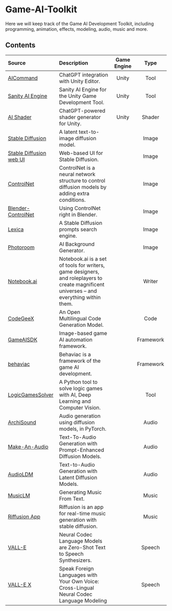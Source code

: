 # Game-AI-Toolkit

Here we will keep track of the Game AI Development Toolkit, including programming, animation, effects, modeling, audio, music and more.

## Contents

| Source                                                             | Description                                                                                                                               | Game Engine |   Type   |
| :----------------------------------------------------------------- | :---------------------------------------------------------------------------------------------------------------------------------------- | :---------: | :-------: |
| [AICommand](https://github.com/keijiro/AICommand)                     | ChatGPT integration with Unity Editor.                                                                                                    |    Unity    |   Tool   |
| [Sanity AI Engine](https://github.com/tosos/SanityEngine)             | Sanity AI Engine for the Unity Game Development Tool.                                                                                     |    Unity    |   Tool   |
| [AI Shader](https://github.com/keijiro/AIShader)                      | ChatGPT-powered shader generator for Unity.                                                                                               |    Unity    |  Shader  |
| [Stable Diffusion](https://github.com/CompVis/stable-diffusion)       | A latent text-to-image diffusion model.                                                                                                   |            |   Image   |
| [Stable Diffusion web UI](https://github.com/Sygil-Dev/sygil-webui)   | Web-based UI for Stable Diffusion.                                                                                                        |            |   Image   |
| [ControlNet](https://github.com/lllyasviel/ControlNet)                | ControlNet is a neural network structure to control diffusion models by adding extra conditions.                                          |            |   Image   |
| [Blender-ControlNet](https://github.com/coolzilj/Blender-ControlNet)  | Using ControlNet right in Blender.                                                                                                        |            |   Image   |
| [Lexica](https://lexica.art/)                                         | A Stable Diffusion prompts search engine.                                                                                                 |            |   Image   |
| [Photoroom](https://www.photoroom.com/backgrounds)                    | AI Background Generator.                                                                                                                  |            |   Image   |
| [Notebook.ai](https://github.com/indentlabs/notebook)                 | Notebook.ai is a set of tools for writers, game designers, and roleplayers to create magnificent universes – and everything within them. |            |  Writer  |
| [CodeGeeX](https://github.com/THUDM/CodeGeeX)                         | An Open Multilingual Code Generation Model.                                                                                               |            |   Code   |
| [GameAISDK](https://github.com/Tencent/GameAISDK)                     | Image-based game AI automation framework.                                                                                                 |            | Framework |
| [behaviac](https://github.com/Tencent/behaviac)                       | Behaviac is a framework of the game AI development.                                                                                       |            | Framework |
| [LogicGamesSolver](https://github.com/fabridigua/LogicGamesSolver)    | A Python tool to solve logic games with AI, Deep Learning and Computer Vision.                                                            |            |   Tool   |
| [ArchiSound](https://github.com/archinetai/audio-diffusion-pytorch)   | Audio generation using diffusion models, in PyTorch.                                                                                      |            |   Audio   |
| [Make-An-Audio](https://text-to-audio.github.io/)                     | Text-To-Audio Generation with Prompt-Enhanced Diffusion Models.                                                                           |            |   Audio   |
| [AudioLDM](https://audioldm.github.io/)                               | Text-to-Audio Generation with Latent Diffusion Models.                                                                                    |            |   Audio   |
| [MusicLM](https://google-research.github.io/seanet/musiclm/examples/) | Generating Music From Text.                                                                                                               |            |   Music   |
| [Riffusion App](https://github.com/riffusion/riffusion-app)           | Riffusion is an app for real-time music generation with stable diffusion.                                                                 |            |   Music   |
| [VALL-E](https://valle-demo.github.io/)                               | Neural Codec Language Models are Zero-Shot Text to Speech Synthesizers.                                                                   |            |  Speech  |
| [VALL-E X](https://vallex-demo.github.io/)                            | Speak Foreign Languages with Your Own Voice: Cross-Lingual Neural Codec Language Modeling                                                 |            |  Speech  |
